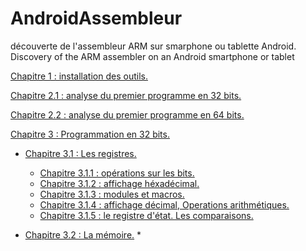 # AndroidAssembleur
découverte de l'assembleur ARM sur smarphone ou tablette Android. Discovery of the ARM assembler on an Android smartphone or tablet

[Chapitre 1 : installation des outils.](https://github.com/vincentARM/AndroidAssembleur/tree/main/Chapitre001)

[Chapitre 2.1 : analyse du premier programme en 32 bits.](https://github.com/vincentARM/AndroidAssembleur/blob/main/Chapitre002/32%20bits)

[Chapitre 2.2 : analyse du premier programme en 64 bits.](https://github.com/vincentARM/AndroidAssembleur/blob/main/Chapitre002/64%20bits)

[Chapitre 3 : Programmation en 32 bits.](https://github.com/vincentARM/AndroidAssembleur/blob/main/Chapitre003)

   * [Chapitre 3.1 : Les registres.](https://github.com/vincentARM/AndroidAssembleur/tree/main/Chapitre003/Les%20registres)

     * [Chapitre 3.1.1 : opérations sur les bits.](https://github.com/vincentARM/AndroidAssembleur/tree/main/Chapitre003/Les%20registres/Op%C3%A9rations%20sur%20les%20bits)
     * [Chapitre 3.1.2 : affichage héxadécimal.](https://github.com/vincentARM/AndroidAssembleur/tree/main/Chapitre003/Les%20registres/Affichage%20h%C3%A9xad%C3%A9cimal)
     * [Chapitre 3.1.3 : modules et macros.](https://github.com/vincentARM/AndroidAssembleur/tree/main/Chapitre003/Les%20registres/Modules%20et%20macros)
     * [Chapitre 3.1.4 : affichage décimal, Operations arithmétiques.](https://github.com/vincentARM/AndroidAssembleur/tree/main/Chapitre003/Les%20registres/Affichage%20d%C3%A9cimal%2Cop%C3%A9rations%20arithm%C3%A9tiques)
     * [Chapitre 3.1.5 : le registre d'état. Les comparaisons.](https://github.com/vincentARM/AndroidAssembleur/tree/main/Chapitre003/Les%20registres/le%20registre%20d'%C3%A9tat)
  * [Chapitre 3.2 : La mémoire.](https://github.com/vincentARM/AndroidAssembleur/tree/main/Chapitre003/La%20m%C3%A9moire)
     *


 
